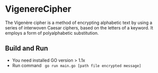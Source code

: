 # VigenereCipher

The Vigenère cipher is a method of encrypting alphabetic text by using a series of interwoven Caesar ciphers, based on the letters of a keyword. It employs a form of polyalphabetic substitution.

## Build and Run

- You need installed GO version > 1.1x
- Run command ``` go run main.go [path file encrypted message]```
